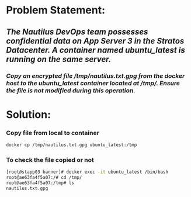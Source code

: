 # **Problem Statement:**

## *The Nautilus DevOps team possesses confidential data on App Server 3 in the Stratos Datacenter. A container named ubuntu_latest is running on the same server.*

### *Copy an encrypted file /tmp/nautilus.txt.gpg from the docker host to the ubuntu_latest container located at /tmp/. Ensure the file is not modified during this operation.*

# **Solution:**

### Copy file from local to container

```bash
docker cp /tmp/nautilus.txt.gpg ubuntu_latest:/tmp
```

### To check the file copied or not

```bash
[root@stapp03 banner]# docker exec -it ubuntu_latest /bin/bash
root@ae63fa4f5a07:/# cd /tmp/
root@ae63fa4f5a07:/tmp# ls
nautilus.txt.gpg
```
